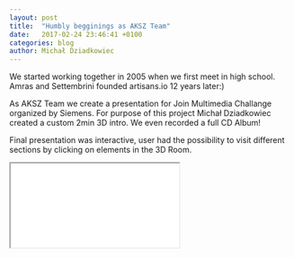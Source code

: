 ```yaml
---
layout: post
title:  "Humbly begginings as AKSZ Team"
date:   2017-02-24 23:46:41 +0100
categories: blog
author: Michał Dziadkowiec
---
```


We started working together in 2005 when we first meet in high school. Amras and Settembrini founded artisans.io 12 years later:)

<!--more-->

As AKSZ Team we create a presentation for Join Multimedia Challange organized by Siemens. For purpose of this project Michał Dziadkowiec created a custom 2min 3D intro. We even recorded a full CD Album!

Final presentation was interactive, user had the possibility to visit different sections by clicking on elements in the 3D Room.

<div class="embed-responsive  embed-responsive-4by3">
  <iframe class="embed-responsive-item" src="{{ '/assets/photos/2005/aksz-team-for-join-multimedia-2005.mp4' | relative_url }}" allowfullscreen></iframe>
</div>

<!-- <video class="video-fluid" controls> -->
  <!-- <source src="/assets/photos/2005/aksz-team-for-join-multimedia-2005.mp4" type="video/mp4" /> -->
<!-- </video> -->